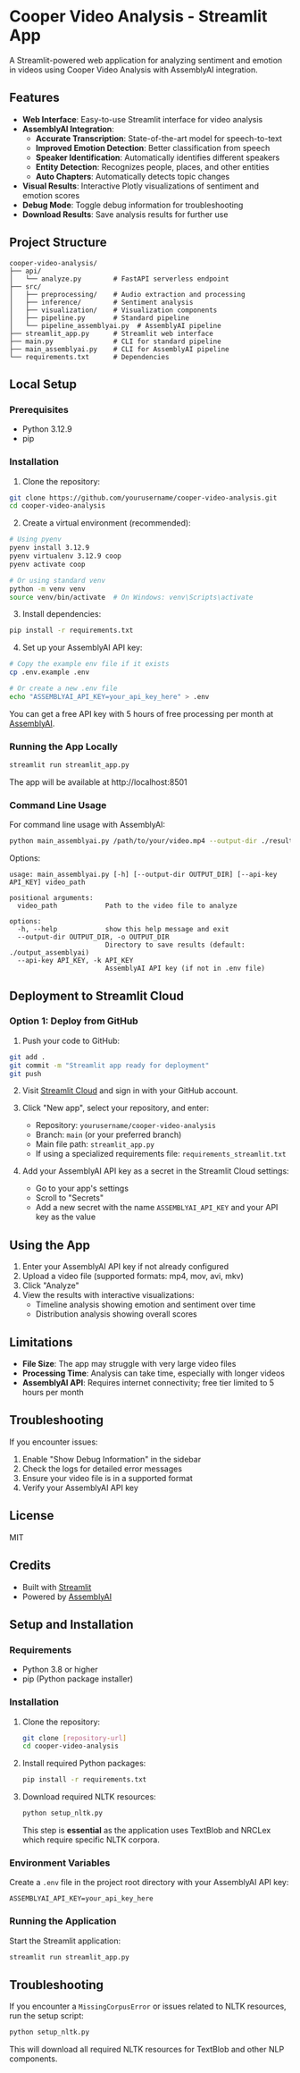 # Cooper Video Analysis - Streamlit App

A Streamlit-powered web application for analyzing sentiment and emotion in videos using Cooper Video Analysis with AssemblyAI integration.

## Features

- **Web Interface**: Easy-to-use Streamlit interface for video analysis
- **AssemblyAI Integration**:
  - **Accurate Transcription**: State-of-the-art model for speech-to-text
  - **Improved Emotion Detection**: Better classification from speech
  - **Speaker Identification**: Automatically identifies different speakers
  - **Entity Detection**: Recognizes people, places, and other entities
  - **Auto Chapters**: Automatically detects topic changes
- **Visual Results**: Interactive Plotly visualizations of sentiment and emotion scores
- **Debug Mode**: Toggle debug information for troubleshooting
- **Download Results**: Save analysis results for further use

## Project Structure

```
cooper-video-analysis/
├── api/
│   └── analyze.py        # FastAPI serverless endpoint
├── src/
│   ├── preprocessing/    # Audio extraction and processing
│   ├── inference/        # Sentiment analysis
│   ├── visualization/    # Visualization components
│   ├── pipeline.py       # Standard pipeline
│   └── pipeline_assemblyai.py  # AssemblyAI pipeline
├── streamlit_app.py      # Streamlit web interface
├── main.py               # CLI for standard pipeline
├── main_assemblyai.py    # CLI for AssemblyAI pipeline
└── requirements.txt      # Dependencies
```

## Local Setup

### Prerequisites

- Python 3.12.9
- pip

### Installation

1. Clone the repository:

```bash
git clone https://github.com/yourusername/cooper-video-analysis.git
cd cooper-video-analysis
```

2. Create a virtual environment (recommended):

```bash
# Using pyenv
pyenv install 3.12.9
pyenv virtualenv 3.12.9 coop
pyenv activate coop

# Or using standard venv
python -m venv venv
source venv/bin/activate  # On Windows: venv\Scripts\activate
```

3. Install dependencies:

```bash
pip install -r requirements.txt
```

4. Set up your AssemblyAI API key:

```bash
# Copy the example env file if it exists
cp .env.example .env

# Or create a new .env file
echo "ASSEMBLYAI_API_KEY=your_api_key_here" > .env
```

You can get a free API key with 5 hours of free processing per month at [AssemblyAI](https://www.assemblyai.com/).

### Running the App Locally

```bash
streamlit run streamlit_app.py
```

The app will be available at http://localhost:8501

### Command Line Usage

For command line usage with AssemblyAI:

```bash
python main_assemblyai.py /path/to/your/video.mp4 --output-dir ./results
```

Options:
```
usage: main_assemblyai.py [-h] [--output-dir OUTPUT_DIR] [--api-key API_KEY] video_path

positional arguments:
  video_path            Path to the video file to analyze

options:
  -h, --help            show this help message and exit
  --output-dir OUTPUT_DIR, -o OUTPUT_DIR
                        Directory to save results (default: ./output_assemblyai)
  --api-key API_KEY, -k API_KEY
                        AssemblyAI API key (if not in .env file)
```

## Deployment to Streamlit Cloud

### Option 1: Deploy from GitHub

1. Push your code to GitHub:

```bash
git add .
git commit -m "Streamlit app ready for deployment"
git push
```

2. Visit [Streamlit Cloud](https://streamlit.io/cloud) and sign in with your GitHub account.

3. Click "New app", select your repository, and enter:
   - Repository: `yourusername/cooper-video-analysis`
   - Branch: `main` (or your preferred branch)
   - Main file path: `streamlit_app.py`
   - If using a specialized requirements file: `requirements_streamlit.txt`

4. Add your AssemblyAI API key as a secret in the Streamlit Cloud settings:
   - Go to your app's settings
   - Scroll to "Secrets"
   - Add a new secret with the name `ASSEMBLYAI_API_KEY` and your API key as the value

## Using the App

1. Enter your AssemblyAI API key if not already configured
2. Upload a video file (supported formats: mp4, mov, avi, mkv)
3. Click "Analyze"
4. View the results with interactive visualizations:
   - Timeline analysis showing emotion and sentiment over time
   - Distribution analysis showing overall scores

## Limitations

- **File Size**: The app may struggle with very large video files
- **Processing Time**: Analysis can take time, especially with longer videos
- **AssemblyAI API**: Requires internet connectivity; free tier limited to 5 hours per month

## Troubleshooting

If you encounter issues:

1. Enable "Show Debug Information" in the sidebar
2. Check the logs for detailed error messages
3. Ensure your video file is in a supported format
4. Verify your AssemblyAI API key

## License

MIT

## Credits

- Built with [Streamlit](https://streamlit.io/)
- Powered by [AssemblyAI](https://www.assemblyai.com/)

## Setup and Installation

### Requirements
- Python 3.8 or higher
- pip (Python package installer)

### Installation

1. Clone the repository:
   ```bash
   git clone [repository-url]
   cd cooper-video-analysis
   ```

2. Install required Python packages:
   ```bash
   pip install -r requirements.txt
   ```

3. Download required NLTK resources:
   ```bash
   python setup_nltk.py
   ```
   This step is **essential** as the application uses TextBlob and NRCLex which require specific NLTK corpora.

### Environment Variables

Create a `.env` file in the project root directory with your AssemblyAI API key:
```
ASSEMBLYAI_API_KEY=your_api_key_here
```

### Running the Application

Start the Streamlit application:
```bash
streamlit run streamlit_app.py
```

## Troubleshooting

If you encounter a `MissingCorpusError` or issues related to NLTK resources, run the setup script:
```bash
python setup_nltk.py
```

This will download all required NLTK resources for TextBlob and other NLP components.
